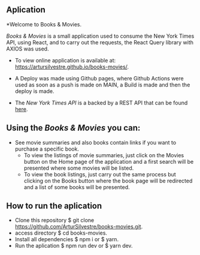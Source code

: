 ## Aplication
 *Welcome to Books & Movies.

 *Books & Movies* is a small application used to consume the New York Times API, 
using React, and to carry out the requests, the React Query library with AXIOS 
was used.

 - To view online application is available at: https://artursilvestre.github.io/books-movies/.
 
 - A Deploy was made using Github pages, where Github Actions were used as soon as a push is made on MAIN, a Build is made and then the deploy is made.
 
 - The *New York Times API* is a backed by a REST API that can be found [here](https://developer.nytimes.com/apis).

## Using the *Books & Movies* you can:
* See movie summaries and also books contain links if you want to purchase a specific book.
  * To view the listings of movie summaries, just click on the Movies button on the Home page of the application and a first search will be presented where some movies will be listed.
  * To view the book listings, just carry out the same process but clicking on the Books button where the book page will be redirected and a list of some books will be presented.

## How to run the aplication
  * Clone this repository $ git clone https://github.com/ArturSilvestre/books-movies.git.
  * access directory $ cd books-movies.
  * Install all dependencies $ npm i or $ yarn.
  * Run the aplication $ npm run dev or $ yarn dev.

